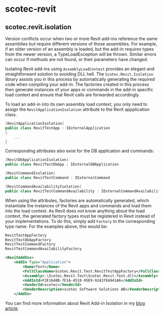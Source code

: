 # scotec-revit

## scotec.revit.isolation
Version conflicts occur when two or more Revit add-ins reference the same assemblies but require different versions of those assemblies. For example, if an older version of an assembly is loaded, but the add-in requires types from the newer version, a TypeLoadException will be thrown. Similar errors can occur if methods are not found, or their parameters have changed. 

Isolating Revit add-ins using ```AssemblyLoadContext``` provides an elegant and straightforward solution to avoiding DLL hell. The ```Scotec.Revit.Isolation``` library assists you in this process by automatically generating the required code when compiling your add-in. The factories created in this process then generate instances of your apps or commands in the add-in specific load context and ensure that Revit calls are forwarded accordingly.

To load an add-in into its own assembly load context, you only need to assign the ```RevitApplicationIsolation``` attribute to the Revit appplication class. 

```csharp
[RevitApplicationIsolation]
public class RevitTestApp : IExternalApplication
{
	...
}
```

Corresponding attributes also exist for the DB application and commands:

```csharp
[RevitDbApplicationIsolation]
public class RevitTestDbApp : IExternalDBApplication
```

```csharp
[RevitCommandIsolation]
public class RevitTestCommand : IExternalCommand
```

```csharp
[RevitCommandAvailabilityIsolation]
public class RevitTestCommandAvailability : IExternalCommandAvailability
```

When using the attributes, factories are automatically generated, which instantiate the instances of the Revit apps and commands and load them into the load context. As Revit does not know anything about the load context, the generated factory types must be registered in Revit instead of your implementations. To do this, simply add ```Factory``` to the corresponding type name.
For the examples above, this would be:

```csharp
RevitTestAppFactory
RevitTestDbAppFactory
RevitTestCommandFactory
RevitTestCommandAvailabilityFactory
```

```xml
<RevitAddIns>
	<AddIn Type="Application">
		<Name>Test</Name>
		<FullClassName>Scotec.Revit.Test.RevitTestAppFactory</FullClassName>
		<Assembly>.\Scotec.Revit.Test\Scotec.Revit.Test.dll</Assembly>
		<AddInId>F2E1648B-7E1A-4518-95E9-92437EA941A6</AddInId>
		<VendorId>scotec</VendorId>
		<VendorDescription>scotec Software Solutions AB</VendorDescription>
	</AddIn>
```


You can find more information about Revit Add-in Isolation in my [blog article](https://www.scotec-software.com/en/blog/posts/Innovative-Revit-Addin-Development-Part-3).